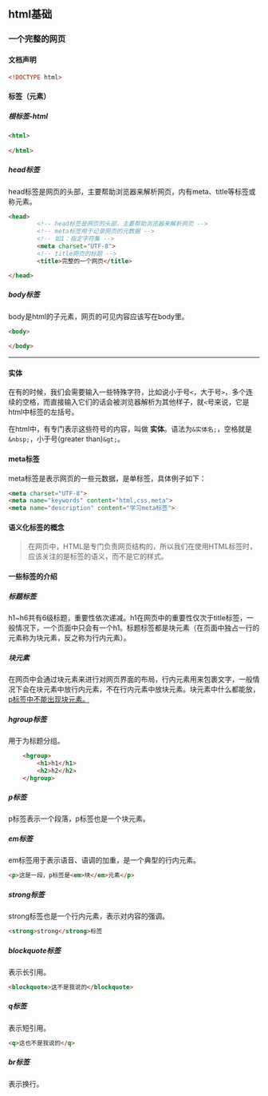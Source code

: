 ## html基础

### 一个完整的网页

#### 文档声明

```html
<!DOCTYPE html>
```

#### 标签（元素）

##### 根标签-html

```html
<html>
	
</html>
```

##### head标签

head标签是网页的头部，主要帮助浏览器来解析网页，内有meta、title等标签或称元素。

```html
<head>
        <!-- head标签是网页的头部，主要帮助浏览器来解析网页 -->
        <!-- meta标签用于记录网页的元数据 -->
        <!-- 如1：指定字符集 -->
        <meta charset="UTF-8">
        <!-- title网页的标题 -->
        <title>完整的一个网页</title>

</head>
```

##### body标签

body是html的子元素，网页的可见内容应该写在body里。

```html
<body>
        
</body>
```

------

#### 实体

在有的时候，我们会需要输入一些特殊字符，比如说小于号`<`，大于号`>`，多个连续的空格，而直接输入它们的话会被浏览器解析为其他样子，就`<`号来说，它是html中标签的左括号。

在html中，有专门表示这些符号的内容，叫做 **实体**。语法为`&实体名;`，空格就是`&nbsp;`，小于号(greater than)`&gt;`。

#### meta标签

meta标签是表示网页的一些元数据，是单标签，具体例子如下：

```html
<meta charset="UTF-8">
<meta name="keywords" content="html,css,meta">
<meta name="description" content="学习meta标签">
```

#### 语义化标签的概念

> 在网页中，HTML是专门负责网页结构的，所以我们在使用HTML标签时，应该关注的是标签的语义，而不是它的样式。

#### 一些标签的介绍

##### 标题标签

h1~h6共有6级标题，重要性依次递减。h1在网页中的重要性仅次于title标签，一般情况下，一个页面中只会有一个h1。标题标签都是块元素（在页面中独占一行的元素称为块元素，反之称为行内元素）。

##### 块元素

在网页中会通过块元素来进行对网页界面的布局，行内元素用来包裹文字，一般情况下会在块元素中放行内元素，不在行内元素中放块元素。块元素中什么都能放，<u>p标签中不能出现块元素。</u>

##### hgroup标签

用于为标题分组。

```html
    <hgroup>
        <h1>h1</h1>
        <h2>h2</h2>
    </hgroup>
```

##### p标签

p标签表示一个段落，p标签也是一个块元素。

##### em标签

em标签用于表示语音、语调的加重，是一个典型的行内元素。

```html
<p>这是一段，p标签是<em>块</em>元素</p>
```

##### strong标签

strong标签也是一个行内元素，表示对内容的强调。

```html
<strong>strong</strong>标签
```

##### blockquote标签

表示长引用。

```html
<blockquote>这不是我说的</blockquote>
```

##### q标签

表示短引用。

```html
<q>这也不是我说的</q>
```

##### br标签

表示换行。